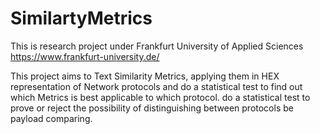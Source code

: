 # SimilartyMetrics

This is research project under Frankfurt University of Applied Sciences
https://www.frankfurt-university.de/


This project aims to Text Similarity Metrics, applying them in HEX representation of 
Network protocols and do a statistical test to find out which Metrics is best applicable 
to which protocol. do a statistical test to prove or reject the possibility of 
distinguishing between protocols be payload comparing.
